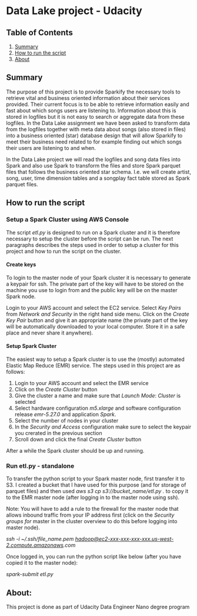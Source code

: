 # Data Lake project - Udacity

## Table of Contents

1. [Summary](#summary)
2. [How to run the script](#run)
3. [About](#about)

## <a name="summary"></a>Summary
The purpose of this project is to provide Sparkify the necessary tools to retrieve vital and business oriented information about their services provided. Their current focus is to be able to retrieve information easily and fast about which songs users are listening to. Information about this is stored in logfiles but it is not easy to search or aggregate data from these logfiles. In the Data Lake assignment we have been asked to transform data from the logfiles together with meta data about songs (also stored in files) into a business oriented (star) database design that will allow Sparkify to meet their business need related to for example finding out which songs their users are listening to and when.

In the Data Lake project we will read the logfiles and song data files into Spark and also use Spark to transform the files and store Spark parquet files that follows the business oriented star schema. I.e. we will create artist, song, user, time dimension tables and a songplay fact table stored as Spark parquet files.

## <a name="run"></a>How to run the script

### Setup a Spark Cluster using AWS Console
The script _etl.py_ is designed to run on a Spark cluster and it is therefore necessary to setup the cluster before the script can be run. The next paragraphs describes the steps used in order to setup a cluster for this project and how to run the script on the cluster.

#### Create keys
To login to the master node of your Spark cluster it is necessary to generate a keypair for ssh. The private part of the key will have to be stored on the machine you use to login from and the public key will be on the master Spark node.

Login to your AWS account and select the EC2 service. Select *Key Pairs* from *Network and Security* in the right hand side menu. Click on the  *Create Key Pair* button and give it an appropriate name (the private part of the key will be automatically downloaded to your local computer. Store it in a safe place and never share it anywhere).

#### Setup Spark Cluster
The easiest way to setup a Spark cluster is to use the (mostly) automated Elastic Map Reduce (EMR) service. The steps used in this project are as follows:

1. Login to your AWS account and select the EMR service
2. Click on the *Create Cluster* button
3. Give the cluster a name and make sure that *Launch Mode*: *Cluster* is selected
4. Select hardware configuration *m5.xlarge* and software configuration release *emr-5.27.0* and application *Spark*.
5. Select the number of nodes in your cluster
5. In the *Security and Access* configuration make sure to select the keypair you crerated in the previous section
6. Scroll down and click the final *Create Cluster* button

After a while the Spark cluster should be up and running.

### Run etl.py - standalone
To transfer the python script to your Spark master node, first transfer it to S3. I created a bucket that I have used for this purpose (and for storage of parquet files) and then used _aws s3 cp s3://bucket_name/etl.py ._ to copy it to the EMR master node (after logging in to the master node using ssh).

Note: You will have to add a rule to the firewall for the master node that allows inbound traffic from your IP address first (click on the *Security groups for* master in the cluster overview to do this before logging into master node).


_ssh -i ~/.ssh/file_name.pem hadoop@ec2-xxx-xxx-xxx-xxx.us-west-2.compute.amazonaws.com_

Once logged in, you can run the python script like below (after you have copied it to the master node):

_spark-submit etl.py_

## <a name="about"></a> About:
This project is done as part of Udacity Data Engineer Nano degree program
